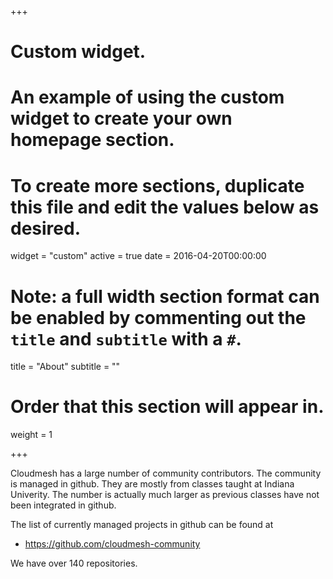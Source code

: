 +++
# Custom widget.
# An example of using the custom widget to create your own homepage section.
# To create more sections, duplicate this file and edit the values below as desired.
widget = "custom"
active = true
date = 2016-04-20T00:00:00

# Note: a full width section format can be enabled by commenting out the `title` and `subtitle` with a `#`.
title = "About"
subtitle = ""

# Order that this section will appear in.
weight = 1

+++

Cloudmesh has a large number of community contributors.  The community
is managed in github.  They are mostly from classes taught at Indiana
Univerity. The number is actually much larger as previous classes have
not been integrated in github.

The list of currently managed projects in github can be found at

* <https://github.com/cloudmesh-community>

We have over 140 repositories.
